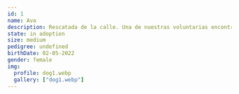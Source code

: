 ```yaml
---
id: 1
name: Ava
description: Rescatada de la calle. Una de nuestras voluntarias encontró a Ava en la calle en muy mal estado, muy delgada, llena de bichos y asustada. Ya está bien recuperada y preparada para encontrar a su familia definitiva Ava es tranquila en su jaula, actividad media, muy cariñosa, glotona, le encantan los niños. Buena con perros sumisos. No apta con gatos. Si quieres adoptar a Ava, envíanos un mensaje.
state: in adoption
size: medium
pedigree: undefined
birthDate: 02-05-2022
gender: female
img:
  profile: dog1.webp
  gallery: ["dog1.webp"]
---
```

